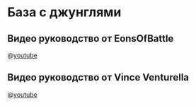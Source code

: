 # База с джунглями

## Видео руководство от EonsOfBattle

@[youtube](https://youtu.be/iWDo0SE-qk4?si=Kwy4eN20Drq8tRwd)

## Видео руководство от Vince Venturella

@[youtube](https://youtu.be/0OgotJrDbTw?si=sOkbP4w1x5fh0KRh)
